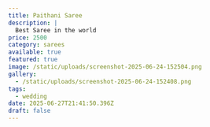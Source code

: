 ```yaml
---
title: Paithani Saree
description: |
  Best Saree in the world
price: 2500
category: sarees
available: true
featured: true
image: /static/uploads/screenshot-2025-06-24-152504.png
gallery:
  - /static/uploads/screenshot-2025-06-24-152408.png
tags:
  - wedding
date: 2025-06-27T21:41:50.396Z
draft: false
---
```

